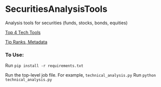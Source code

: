 # SecuritiesAnalysisTools
Analysis tools for securities (funds, stocks, bonds, equities)

[Top 4 Tech Tools](https://www.investopedia.com/articles/active-trading/041814/four-most-commonlyused-indicators-trend-trading.asp)

[Tip Ranks, Metadata](https://www.tipranks.com/)

### To Use:
Run `pip install -r requirements.txt`

Run the top-level job file.  For example, `technical_analysis.py`
Run `python technical_analysis.py`
